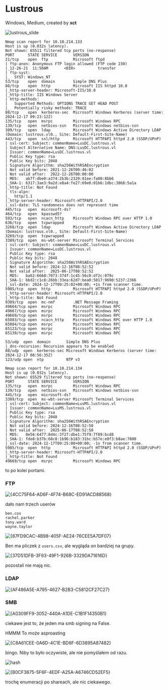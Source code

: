 # Lustrous
Windows, Medium, created by **xct**

![lustrous_slide](https://github.com/user-attachments/assets/2a572276-9322-44d1-8382-1f8b102c876e)

```
Nmap scan report for 10.10.214.133
Host is up (0.032s latency).
Not shown: 65511 filtered tcp ports (no-response)
PORT      STATE SERVICE       VERSION
21/tcp    open  ftp           Microsoft ftpd
| ftp-anon: Anonymous FTP login allowed (FTP code 230)
|_12-26-21  11:50AM       <DIR>          transfer
| ftp-syst: 
|_  SYST: Windows_NT
53/tcp    open  domain        Simple DNS Plus
80/tcp    open  http          Microsoft IIS httpd 10.0
|_http-server-header: Microsoft-IIS/10.0
|_http-title: IIS Windows Server
| http-methods: 
|   Supported Methods: OPTIONS TRACE GET HEAD POST
|_  Potentially risky methods: TRACE
88/tcp    open  kerberos-sec  Microsoft Windows Kerberos (server time: 2024-12-17 09:23:12Z)
135/tcp   open  msrpc         Microsoft Windows RPC
139/tcp   open  netbios-ssn   Microsoft Windows netbios-ssn
389/tcp   open  ldap          Microsoft Windows Active Directory LDAP (Domain: lustrous.vl0., Site: Default-First-Site-Name)
443/tcp   open  ssl/http      Microsoft HTTPAPI httpd 2.0 (SSDP/UPnP)
| ssl-cert: Subject: commonName=LusDC.lustrous.vl
| Subject Alternative Name: DNS:LusDC.lustrous.vl
| Issuer: commonName=LusDC.lustrous.vl
| Public Key type: rsa
| Public Key bits: 2048
| Signature Algorithm: sha256WithRSAEncryption
| Not valid before: 2021-12-26T09:46:02
| Not valid after:  2022-12-26T00:00:00
| MD5:   ab7f:dbe0:a374:2b3b:2329:81ee:fa00:8bb6
|_SHA-1: 6317:3ae3:9a2d:e8a4:fe27:69e0:01b6:1dbc:3868:5a1a
|_http-title: Not Found
| tls-alpn: 
|_  http/1.1
|_http-server-header: Microsoft-HTTPAPI/2.0
|_ssl-date: TLS randomness does not represent time
445/tcp   open  microsoft-ds?
464/tcp   open  kpasswd5?
593/tcp   open  ncacn_http    Microsoft Windows RPC over HTTP 1.0
636/tcp   open  tcpwrapped
3268/tcp  open  ldap          Microsoft Windows Active Directory LDAP (Domain: lustrous.vl0., Site: Default-First-Site-Name)
3269/tcp  open  tcpwrapped
3389/tcp  open  ms-wbt-server Microsoft Terminal Services
| ssl-cert: Subject: commonName=LusDC.lustrous.vl
| Issuer: commonName=LusDC.lustrous.vl
| Public Key type: rsa
| Public Key bits: 2048
| Signature Algorithm: sha256WithRSAEncryption
| Not valid before: 2024-12-16T08:52:52
| Not valid after:  2025-06-17T08:52:52
| MD5:   ba62:6668:7073:374f:1c45:56c0:df2c:079c
|_SHA-1: bbd2:c1c8:26bb:33ea:62d7:bea0:5017:9690:5237:2366
|_ssl-date: 2024-12-17T09:25:02+00:00; +1s from scanner time.
5985/tcp  open  http          Microsoft HTTPAPI httpd 2.0 (SSDP/UPnP)
|_http-server-header: Microsoft-HTTPAPI/2.0
|_http-title: Not Found
9389/tcp  open  mc-nmf        .NET Message Framing
49664/tcp open  msrpc         Microsoft Windows RPC
49667/tcp open  msrpc         Microsoft Windows RPC
49669/tcp open  msrpc         Microsoft Windows RPC
65083/tcp open  ncacn_http    Microsoft Windows RPC over HTTP 1.0
65084/tcp open  msrpc         Microsoft Windows RPC
65123/tcp open  msrpc         Microsoft Windows RPC
65139/tcp open  msrpc         Microsoft Windows RPC

53/udp  open  domain       Simple DNS Plus
|_dns-recursion: Recursion appears to be enabled
88/udp  open  kerberos-sec Microsoft Windows Kerberos (server time: 2024-12-17 08:56:35Z)
123/udp open  ntp          NTP v3
```

```
Nmap scan report for 10.10.214.134
Host is up (0.032s latency).
Not shown: 65529 filtered tcp ports (no-response)
PORT      STATE SERVICE       VERSION
135/tcp   open  msrpc         Microsoft Windows RPC
139/tcp   open  netbios-ssn   Microsoft Windows netbios-ssn
445/tcp   open  microsoft-ds?
3389/tcp  open  ms-wbt-server Microsoft Terminal Services
| ssl-cert: Subject: commonName=LusMS.lustrous.vl
| Issuer: commonName=LusMS.lustrous.vl
| Public Key type: rsa
| Public Key bits: 2048
| Signature Algorithm: sha256WithRSAEncryption
| Not valid before: 2024-12-16T08:52:50
| Not valid after:  2025-06-17T08:52:50
| MD5:   0e56:6477:8d4c:3f27:dbe1:75f9:7f89:bcd8
|_SHA-1: fde8:b37b:68c8:1b96:b183:31bc:b57e:e0f3:b8ae:7800
|_ssl-date: 2024-12-17T09:25:00+00:00; -1s from scanner time.
5985/tcp  open  http          Microsoft HTTPAPI httpd 2.0 (SSDP/UPnP)
|_http-server-header: Microsoft-HTTPAPI/2.0
|_http-title: Not Found
49669/tcp open  msrpc         Microsoft Windows RPC
```

to po kolei portami. 

### FTP

![{4CC75F64-AD6F-4F74-B68C-ED91ACD88568}](https://github.com/user-attachments/assets/c45e8609-d156-4b18-b8ba-31bc9c8e8fd2)

dało nam trzech userów
```
ben.cox
rachel.parker
tony.ward
wayne.taylor
```

![{87FD9CAC-4B98-405F-AE24-76CEE5A7DF07}](https://github.com/user-attachments/assets/1be07cb8-998f-480c-b0d6-db72e1874bc9)

Ben ma pliczek z `users.csv`, ale wygląda on bardziej na grupy.

![{37D51DFB-3F93-49F1-926B-3329DA71616D}](https://github.com/user-attachments/assets/8bdeffeb-1fd1-4f55-bd5b-3dc6886e3712)

pozostali nie mają nic.

### LDAP

![{AF486A5E-A795-4627-B2B3-C5812CF27C27}](https://github.com/user-attachments/assets/8259d0d1-6710-47b2-93a1-c6dc6383abfb)

### SMB

![{A0309FF9-3052-440A-A1DE-C1B1F14350B1}](https://github.com/user-attachments/assets/16499e34-d16c-4ada-a36b-a532e0dbe988)

ciekawe jest to, że jeden ma smb signing na False.

HMMM
To może asproasting

![{C8A61CEE-0A6D-4C1E-BD8F-6D3895A87482}](https://github.com/user-attachments/assets/ead77d13-9085-41cf-acec-16ca8dec6bec)

bingo. Niby to było oczywiste, ale nie pomyślałem od razu.

![hash](https://github.com/user-attachments/assets/1b5ece3c-1089-44d8-8fbb-183b333485e8)

![{B0CF3875-5F6F-4EDF-A25A-A6746CD52EF5}](https://github.com/user-attachments/assets/74661ada-4816-4d04-810e-376501fd62b5)

trochę enumeracji po shareach, ale nic ciekawego.


